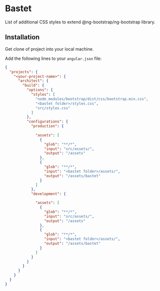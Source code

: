 # Bastet

List of additional CSS styles to extend @ng-bootstrap/ng-bootstrap library.

## Installation

Get clone of project into your local machine.

Add the following lines to your `angular.json` file:

```json
{
  "projects": {
    "<your-project-name>": {
      "architect": {
        "build": {
          "options": {
            "styles": [
              "node_modules/bootstrap/dist/css/bootstrap.min.css",
              "<bastet folder>/styles.css",
              "src/styles.css"
            ]
          },
          "configurations": {
            "production": {
              
              "assets": [
                {
                  "glob": "**/*",
                  "input": "src/assets/",
                  "output": "/assets"
                },
                {
                  "glob": "**/*",
                  "input": "<bastet folder>/assets/",
                  "output": "/assets/bastet"
                }
              ]
            },
            "development": {

              "assets": [
                {
                  "glob": "**/*",
                  "input": "src/assets/",
                  "output": "/assets"
                },
                {
                  "glob": "**/*",
                  "input": "<bastet folder>/assets/",
                  "output": "/assets/bastet"
                }
              ]
            }
          }
        }
      }
    }
  }
}
```